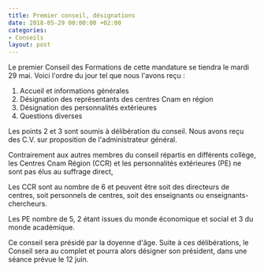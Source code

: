 ```yaml
---
title: Premier conseil, désignations
date: 2018-05-29 00:00:00 +02:00
categories:
- Conseils
layout: post
---
```


Le premier Conseil des Formations de cette mandature se tiendra le mardi 29 mai. Voici l'ordre du jour tel que nous l'avons reçu :

1. Accueil et informations générales
2. Désignation des représentants des centres Cnam en région
3. Désignation des personnalités extérieures
4. Questions diverses

Les points 2 et 3 sont soumis à délibération du conseil. Nous avons reçu des C.V. sur proposition de l'administrateur général.

Contrairement aux autres membres du conseil répartis en différents collège, les Centres Cnam Région (CCR) et les personnalités extérieures (PE) ne sont pas élus au suffrage direct,

Les CCR sont au nombre de 6 et peuvent être soit des directeurs de centres, soit personnels de centres, soit des enseignants ou enseignants-chercheurs.

Les PE nombre de 5, 2 étant issues du monde économique et social et 3 du monde académique.

Ce conseil sera présidé par la doyenne d'âge. Suite à ces délibérations, le Conseil sera au complet et pourra alors désigner son président, dans une séance prévue le 12 juin.
